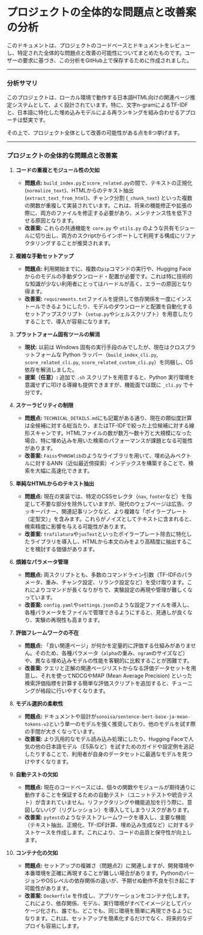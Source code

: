 # プロジェクトの全体的な問題点と改善案の分析

このドキュメントは、プロジェクトのコードベースとドキュメントをレビューし、特定された全体的な問題点と改善の可能性についてまとめたものです。ユーザーの要求に基づき、この分析をGitHub上で保存するために作成されました。

---

### 分析サマリ

このプロジェクトは、ローカル環境で動作する日本語HTML向けの関連ページ推定システムとして、よく設計されています。特に、文字n-gramによるTF-IDFと、日本語に特化した埋め込みモデルによる再ランキングを組み合わせるアプローチは堅実です。

その上で、プロジェクト全体として改善の可能性がある点を8つ挙げます。

---

### プロジェクトの全体的な問題点と改善案

1.  **コードの重複とモジュール性の欠如**
    *   **問題点:** `build_index.py`と`score_related.py`の間で、テキストの正規化 (`normalize_text`)、HTMLからのテキスト抽出 (`extract_text_from_html`)、チャンク分割 (`_chunk_text`) といった複数の関数が重複して実装されています。これは、将来の機能修正や拡張の際に、両方のファイルを修正する必要があり、メンテナンス性を低下させる原因となります。
    *   **改善案:** これらの共通機能を `core.py` や `utils.py` のような共有モジュールに切り出し、両方のスクriptからインポートして利用する構成にリファクタリングすることが推奨されます。

2.  **複雑な手動セットアップ**
    *   **問題点:** 利用開始までに、複数の`pip`コマンドの実行や、Hugging Faceからのモデルの手動ダウンロード・配置が必要です。これは特に技術的な知識が少ない利用者にとってはハードルが高く、エラーの原因となり得ます。
    *   **改善案:** `requirements.txt`ファイルを提供して依存関係を一度にインストールできるようにしたり、モデルのダウンロードと配置を自動化するセットアップスクリプト（`setup.py`やシェルスクリプト）を用意したりすることで、導入が容易になります。

3.  **プラットフォーム固有ツールの解消**
    *   **現状:** 以前は Windows 固有の実行手段のみでしたが、現在はクロスプラットフォームな Python ラッパー（`build_index_cli.py`, `score_related_cli.py`, `score_related_custom_cli.py`）を同梱し、OS依存を解消しました。
    *   **提案（任意）:** 追加で `.sh` スクリプトを用意すると、Python 実行環境を意識せずに叩ける導線も提供できますが、機能面では既に `_cli.py` で十分です。

4.  **スケーラビリティの制限**
    *   **問題点:** `TECHNICAL_DETAILS.md`にも記載がある通り、現在の類似度計算は全候補に対する総当たり、またはTF-IDFで絞った上位候補に対する線形スキャンです。HTMLファイルの数が数万〜数十万と大規模になった場合、特に埋め込みを用いた検索のパフォーマンスが課題となる可能性があります。
    *   **改善案:** `Faiss`や`HNSWlib`のようなライブラリを用いて、埋め込みベクトルに対するANN（近似最近傍探索）インデックスを構築することで、検索を大幅に高速化できます。

5.  **単純なHTMLからのテキスト抽出**
    *   **問題点:** 現在の実装では、特定のCSSセレクタ（`nav`, `footer`など）を指定して不要な部分を除外していますが、現代のウェブページは広告、クッキーバナー、関連記事リンクなど、より複雑な「ボイラープレート（定型文）」を含みます。これらがノイズとしてテキストに含まれると、検索精度に影響を与える可能性があります。
    *   **改善案:** `trafilatura`や`jusText`といったボイラープレート除去に特化したライブラリを導入し、HTMLから本文のみをより高精度に抽出することを検討する価値があります。

6.  **煩雑なパラメータ管理**
    *   **問題点:** 両スクリプトとも、多数のコマンドライン引数（TF-IDFのパラメータ、重み、チャンク設定、リランク設定など）を受け取ります。これによりコマンドが長くなりがちで、実験設定の再現や管理が難しくなっています。
    *   **改善案:** `config.yaml`や`settings.json`のような設定ファイルを導入し、各種パラメータをファイルで管理できるようにすると、見通しが良くなり、実験の再現性も高まります。

7.  **評価フレームワークの不在**
    *   **問題点:** 「良い関連ページ」が何かを定量的に評価する仕組みがありません。そのため、各種パラメータ（`alpha`の重み、`ngram`のサイズなど）や、異なる埋め込みモデルの性能を客観的に比較することが困難です。
    *   **改善案:** クエリと正解の関連ページリストからなる評価データセットを用意し、それを使ってNDCGやMAP (Mean Average Precision) といった検索評価指標を計算する簡単な評価スクリプトを追加すると、チューニングが格段に行いやすくなります。

8.  **モデル選択の柔軟性**
    *   **問題点:** ドキュメントや設計が`sonoisa/sentence-bert-base-ja-mean-tokens-v2`という単一のモデルを強く推奨しており、他のモデルを試す際の手間が大きくなっています。
    *   **改善案:** より汎用的なモデル読み込み処理にしたり、Hugging Faceで人気の他の日本語モデル（E5系など）を試すためのガイドや設定例を追記したりすることで、利用者が自身のデータセットに最適なモデルを見つけやすくなります。

9.  **自動テストの欠如**
    *   **問題点:** 現在のコードベースには、個々の関数やモジュールが期待通りに動作することを保証するための自動テスト（ユニットテストや統合テスト）が含まれていません。リファクタリングや機能追加を行う際に、意図しないバグ（リグレッション）を導入してしまうリスクがあります。
    *   **改善案:** `pytest`のようなテストフレームワークを導入し、主要な機能（テキスト抽出、正規化、TF-IDF計算、埋め込み生成など）に対するテストケースを作成します。これにより、コードの品質と保守性が向上します。

10. **コンテナ化の欠如**
    *   **問題点:** セットアップの複雑さ（問題点2）に関連しますが、開発環境や本番環境を正確に再現することが難しい場合があります。PythonのバージョンやOSレベルの依存関係の違いが、予期せぬ動作不良を引き起こす可能性があります。
    *   **改善案:** `Dockerfile` を作成し、アプリケーションをコンテナ化します。これにより、依存関係、モデル、実行環境がすべてイメージとしてパッケージ化され、誰でも、どこでも、同じ環境を簡単に再現できるようになります。これは、セットアップを簡素化するだけでなく、将来的なデプロイも容易にします。
